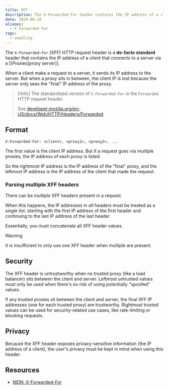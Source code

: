 ```yaml
---
title: XFF
description: The X-Forwarded-For header contains the IP address of a client connecting via a proxy.
date: 2024-08-18
aliases:
  - X Forwarded For
tags:
  - seedling
---
```


The `X-Forwarded-For` (XFF) HTTP request header is a **de-facto standard** header that contains the IP address of a client that connects to a server via a [[Proxies|proxy server]].

When a client make a request to a server, it sends its IP address to the server. But when a proxy sits in between, the client IP is lost because the server only sees the "final" IP address of the proxy.

> [!info]
> The standardized version of `X-Forwarded-For` is the `Forwarded` HTTP request header.
>
> See [developer.mozilla.org/en-US/docs/Web/HTTP/Headers/Forwarded](https://developer.mozilla.org/en-US/docs/Web/HTTP/Headers/Forwarded).

## Format

```http
X-Forwarded-For: <client>, <proxy1>, <proxy2>, ...
```

The first value is the client IP address. But if a request goes via multiple proxies, the IP address of each proxy is listed.

So the rightmost IP address is the IP address of the "final" proxy, and the leftmost IP address is the IP address of the client that made the request.

### Parsing multiple XFF headers

There can be _multiple_ XFF headers present in a request.

When this happens, the IP addresses in _all_ headers must be treated as a _single_ list: starting with the first IP address of the first header and continuing to the last IP address of the last header

Essentially, you must concatenate all XFF header values.

> [!warning]
> It is insufficient to only use one XFF header when multiple are present.

## Security

The XFF header is untrustworthy when no trusted proxy (like a load balancer) sits between the client and server. Leftmost untrusted values must only be used when there's no risk of using potentially "spoofed" values.

If any trusted proxies sit between the client and server, the final XFF IP addresses (one for each trusted proxy) are trustworthy. Rightmost trusted values can be used for security-related use cases, like rate-limiting or blocking requests.

## Privacy

Because the XFF header exposes privacy-sensitive information (the IP address of a client), the user's privacy must be kept in mind when using this header.

## Resources

- [MDN: X-Forwarded-For](https://developer.mozilla.org/en-US/docs/Web/HTTP/Headers/X-Forwarded-For)
